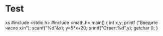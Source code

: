 # Test
xs
#include <stdio.h>
#include <math.h>
main()
{
int x,y;
printf ("Введите число x/n");
scanf("%d"&x);
y=5*x+20;
printf("Ответ:%d",y);
getchar 0;
}

